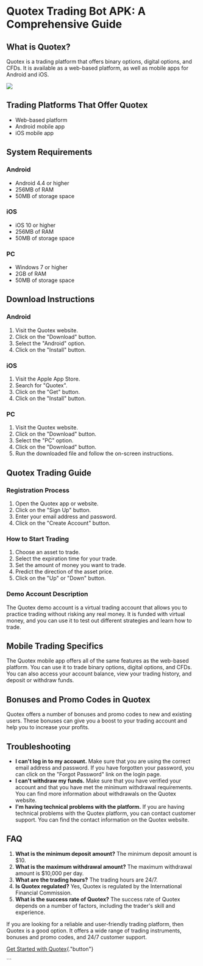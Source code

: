 # Quotex Trading Bot APK: A Comprehensive Guide

## What is Quotex?

Quotex is a trading platform that offers binary options, digital
options, and CFDs. It is available as a web-based platform, as well as
mobile apps for Android and iOS.

[![](https://static.quotex.io/files/5_en/300_250.jpg)](https://traff.sbs/brokerqxsignupf)

## Trading Platforms That Offer Quotex

-   Web-based platform
-   Android mobile app
-   iOS mobile app

## System Requirements

### Android

-   Android 4.4 or higher
-   256MB of RAM
-   50MB of storage space

### iOS

-   iOS 10 or higher
-   256MB of RAM
-   50MB of storage space

### PC

-   Windows 7 or higher
-   2GB of RAM
-   50MB of storage space

## Download Instructions

### Android

1.  Visit the Quotex website.
2.  Click on the "Download" button.
3.  Select the "Android" option.
4.  Click on the "Install" button.

### iOS

1.  Visit the Apple App Store.
2.  Search for "Quotex".
3.  Click on the "Get" button.
4.  Click on the "Install" button.

### PC

1.  Visit the Quotex website.
2.  Click on the "Download" button.
3.  Select the "PC" option.
4.  Click on the "Download" button.
5.  Run the downloaded file and follow the on-screen instructions.

## Quotex Trading Guide

### Registration Process

1.  Open the Quotex app or website.
2.  Click on the "Sign Up" button.
3.  Enter your email address and password.
4.  Click on the "Create Account" button.

### How to Start Trading

1.  Choose an asset to trade.
2.  Select the expiration time for your trade.
3.  Set the amount of money you want to trade.
4.  Predict the direction of the asset price.
5.  Click on the "Up" or "Down" button.

### Demo Account Description

The Quotex demo account is a virtual trading account that allows you to
practice trading without risking any real money. It is funded with
virtual money, and you can use it to test out different strategies and
learn how to trade.

## Mobile Trading Specifics

The Quotex mobile app offers all of the same features as the web-based
platform. You can use it to trade binary options, digital options, and
CFDs. You can also access your account balance, view your trading
history, and deposit or withdraw funds.

## Bonuses and Promo Codes in Quotex

Quotex offers a number of bonuses and promo codes to new and existing
users. These bonuses can give you a boost to your trading account and
help you to increase your profits.

## Troubleshooting

-   **I can\'t log in to my account.** Make sure that you are using the
    correct email address and password. If you have forgotten your
    password, you can click on the "Forgot Password" link on the
    login page.
-   **I can\'t withdraw my funds.** Make sure that you have verified
    your account and that you have met the minimum withdrawal
    requirements. You can find more information about withdrawals on the
    Quotex website.
-   **I\'m having technical problems with the platform.** If you are
    having technical problems with the Quotex platform, you can contact
    customer support. You can find the contact information on the Quotex
    website.

## FAQ

1.  **What is the minimum deposit amount?** The minimum deposit amount
    is \$10.
2.  **What is the maximum withdrawal amount?** The maximum withdrawal
    amount is \$10,000 per day.
3.  **What are the trading hours?** The trading hours are 24/7.
4.  **Is Quotex regulated?** Yes, Quotex is regulated by the
    International Financial Commission.
5.  **What is the success rate of Quotex?** The success rate of Quotex
    depends on a number of factors, including the trader\'s skill and
    experience.

If you are looking for a reliable and user-friendly trading platform,
then Quotex is a good option. It offers a wide range of trading
instruments, bonuses and promo codes, and 24/7 customer support.

[Get Started with
Quotex](\%22https://traff.sbs/quotexonelink\%22){."button"}

\`\`\`

